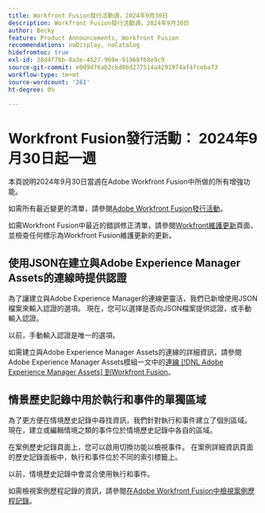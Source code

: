 ```yaml
---
title: Workfront Fusion發行活動週，2024年9月30日
description: Workfront Fusion發行活動週，2024年9月30日
author: Becky
feature: Product Announcements, Workfront Fusion
recommendations: noDisplay, noCatalog
hidefromtoc: true
exl-id: 38d4f76b-8a3e-4527-969e-91968f68e9c9
source-git-commit: e0d9d76ab2cbd8bd277514a4291974af4fceba73
workflow-type: tm+mt
source-wordcount: '261'
ht-degree: 0%

---
```


# Workfront Fusion發行活動： 2024年9月30日起一週

本頁說明2024年9月30日當週在Adobe Workfront Fusion中所做的所有增強功能。

如需所有最近變更的清單，請參閱[Adobe Workfront Fusion發行活動](/help/workfront-fusion/fusion-product-releases/fusion-release-activity.md)。

如需Workfront Fusion中最近的錯誤修正清單，請參閱[Workfront維護更新](https://experienceleague.adobe.com/docs/workfront-known-issues/releases/current-updates.html?lang=zh-Hant)頁面，並檢查任何標示為Workfront Fusion維護更新的更新。

## 使用JSON在建立與Adobe Experience Manager Assets的連線時提供認證

為了讓建立與Adobe Experience Manager的連線更靈活，我們已新增使用JSON檔案來輸入認證的選項。 現在，您可以選擇是否向JSON檔案提供認證，或手動輸入認證。

以前，手動輸入認證是唯一的選項。

如需建立與Adobe Experience Manager Assets的連線的詳細資訊，請參閱Adobe Experience Manager Assets模組一文中的[連線 [!DNL Adobe Experience Manager Assets] 到Workfront Fusion](/help/workfront-fusion/references/apps-and-modules/adobe-connectors/aem-assets-modules.md#connect-adobe-experience-manager-assets-to-workfront-fusion)。

## 情景歷史記錄中用於執行和事件的單獨區域

為了更方便在情境歷史記錄中尋找資訊，我們針對執行和事件建立了個別區域。 現在，建立或編輯情境之類的事件位於情境歷史記錄中各自的區域。

在案例歷史記錄頁面上，您可以啟用切換功能以檢視事件。 在案例詳細資訊頁面的歷史記錄面板中，執行和事件位於不同的索引標籤上。

以前，情境歷史記錄中會混合使用執行和事件。

如需檢視案例歷程記錄的資訊，請參閱[在Adobe Workfront Fusion中檢視案例歷程記錄](/help/workfront-fusion/manage-scenarios/view-scenario-execution-history.md)。
